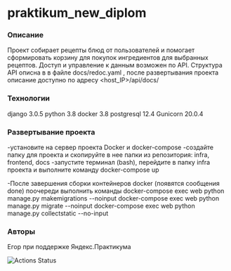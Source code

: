 # praktikum_new_diplom

### Описание
Проект собирает рецепты блюд от пользователей и помогает сформировать корзину для покупок ингредиентов для выбранных рецептов. 
Доступ и управление к данным возможен по API. Структура API описна в в файле docs/redoc.yaml
, после развертывания проекта описание доступно по адресу <host_IP>/api/docs/

### Технологии
django 3.0.5
python 3.8
docker 3.8
postgresql 12.4
Gunicorn 20.0.4

### Развертывание проекта
-установите на сервер проекта Docker и docker-compose
-создайте папку для проекта и скопируйте в нее папки из репозитория: infra, frontend, docs
-запустите терминал (bash), перейдите в папку infra проекта и выполните команду
docker-compose up

-После завершения сборки контейнеров docker (появятся сообщения done) поочереди выполнить команды
docker-compose exec web python manage.py makemigrations --noinput
docker-compose exec web python manage.py migrate --noinput
docker-compose exec web python manage.py collectstatic --no-input

### Авторы

Егор при поддержке Яндекс.Практикума

![Actions Status](https://github.com/korey-h/foodgram-project-react/actions/workflows/main.yml/badge.svg)
